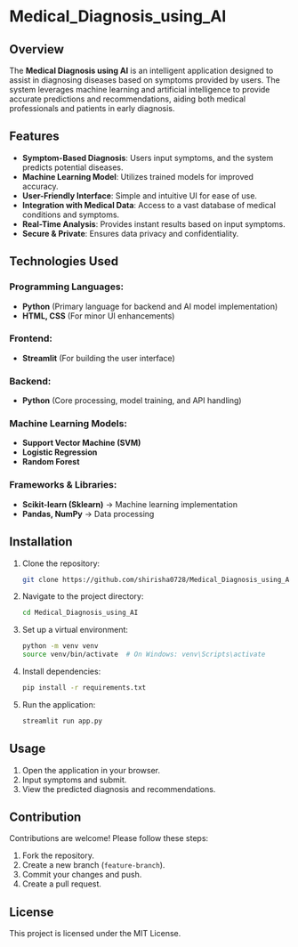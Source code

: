 # Medical_Diagnosis_using_AI

## Overview
The **Medical Diagnosis using AI** is an intelligent application designed to assist in diagnosing diseases based on symptoms provided by users. The system leverages machine learning and artificial intelligence to provide accurate predictions and recommendations, aiding both medical professionals and patients in early diagnosis.

## Features
- **Symptom-Based Diagnosis**: Users input symptoms, and the system predicts potential diseases.
- **Machine Learning Model**: Utilizes trained models for improved accuracy.
- **User-Friendly Interface**: Simple and intuitive UI for ease of use.
- **Integration with Medical Data**: Access to a vast database of medical conditions and symptoms.
- **Real-Time Analysis**: Provides instant results based on input symptoms.
- **Secure & Private**: Ensures data privacy and confidentiality.

## Technologies Used
### Programming Languages:
- **Python** (Primary language for backend and AI model implementation)
- **HTML, CSS** (For minor UI enhancements)

### Frontend:
- **Streamlit** (For building the user interface)

### Backend:
- **Python** (Core processing, model training, and API handling)

### Machine Learning Models:
- **Support Vector Machine (SVM)**
- **Logistic Regression**
- **Random Forest**

### Frameworks & Libraries:
- **Scikit-learn (Sklearn)** → Machine learning implementation
- **Pandas, NumPy** → Data processing

## Installation
1. Clone the repository:
   ```bash
   git clone https://github.com/shirisha0728/Medical_Diagnosis_using_AI.git
   ```
2. Navigate to the project directory:
   ```bash
   cd Medical_Diagnosis_using_AI
   ```
3. Set up a virtual environment:
   ```bash
   python -m venv venv
   source venv/bin/activate  # On Windows: venv\Scripts\activate
   ```
4. Install dependencies:
   ```bash
   pip install -r requirements.txt
   ```
5. Run the application:
   ```bash
   streamlit run app.py
   ```

## Usage
1. Open the application in your browser.
2. Input symptoms and submit.
3. View the predicted diagnosis and recommendations.

## Contribution
Contributions are welcome! Please follow these steps:
1. Fork the repository.
2. Create a new branch (`feature-branch`).
3. Commit your changes and push.
4. Create a pull request.

## License
This project is licensed under the MIT License.




